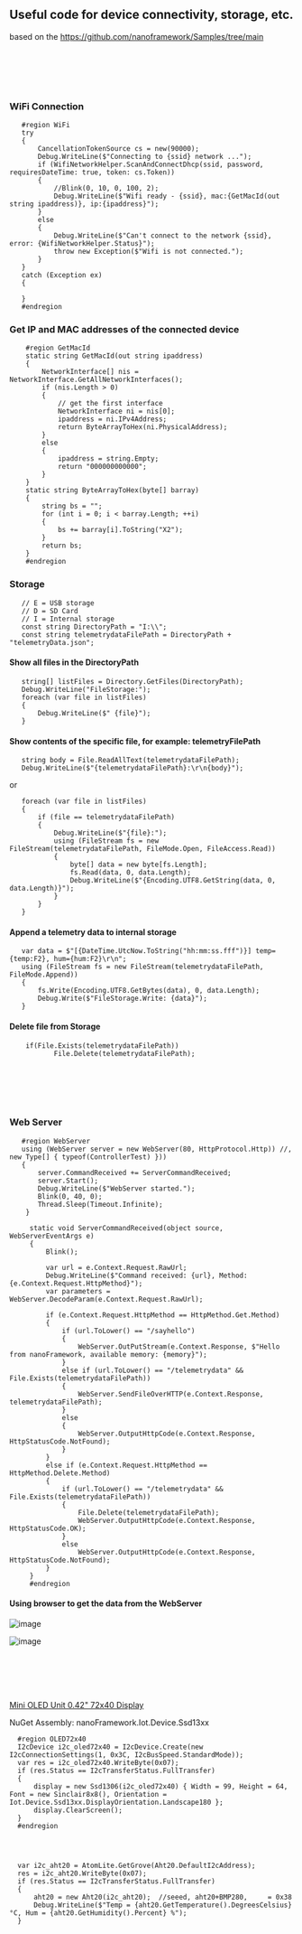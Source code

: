 <!-- language-all: lang-csharp -->
<h2>Useful code for device connectivity, storage, etc.</h2>

based on the 
https://github.com/nanoframework/Samples/tree/main
   


<br></br>
<br></br>

<h3>WiFi Connection</h3>

       #region WiFi
       try
       {
           CancellationTokenSource cs = new(90000);
           Debug.WriteLine($"Connecting to {ssid} network ...");
           if (WifiNetworkHelper.ScanAndConnectDhcp(ssid, password, requiresDateTime: true, token: cs.Token))
           {
               //Blink(0, 10, 0, 100, 2);
               Debug.WriteLine($"Wifi ready - {ssid}, mac:{GetMacId(out string ipaddress)}, ip:{ipaddress}");
           }
           else
           {
               Debug.WriteLine($"Can't connect to the network {ssid}, error: {WifiNetworkHelper.Status}");
               throw new Exception($"Wifi is not connected.");
           }
       }
       catch (Exception ex)
       {
      
       }
       #endregion


<h3>Get IP and MAC addresses of the connected device </h3>

        #region GetMacId
        static string GetMacId(out string ipaddress)
        {
            NetworkInterface[] nis = NetworkInterface.GetAllNetworkInterfaces();
            if (nis.Length > 0)
            {
                // get the first interface
                NetworkInterface ni = nis[0];
                ipaddress = ni.IPv4Address;
                return ByteArrayToHex(ni.PhysicalAddress);
            }
            else
            {
                ipaddress = string.Empty;
                return "000000000000";
            }
        }
        static string ByteArrayToHex(byte[] barray)
        {
            string bs = "";
            for (int i = 0; i < barray.Length; ++i)
            {
                bs += barray[i].ToString("X2");
            }
            return bs;
        }
        #endregion

<h3>Storage</h3>


       // E = USB storage
       // D = SD Card
       // I = Internal storage
       const string DirectoryPath = "I:\\";
       const string telemetrydataFilePath = DirectoryPath + "telemetryData.json";

  <h4>Show all files in the DirectoryPath</h4>     

       string[] listFiles = Directory.GetFiles(DirectoryPath);
       Debug.WriteLine("FileStorage:");
       foreach (var file in listFiles)
       {
           Debug.WriteLine($" {file}");
       }

   <h4>Show contents of the specific file, for example: telemetryFilePath</h4>

       string body = File.ReadAllText(telemetrydataFilePath);
       Debug.WriteLine($"{telemetrydataFilePath}:\r\n{body}");

or
       
       foreach (var file in listFiles)
       {
           if (file == telemetrydataFilePath)
           {
               Debug.WriteLine($"{file}:");
               using (FileStream fs = new FileStream(telemetrydataFilePath, FileMode.Open, FileAccess.Read))
               {
                   byte[] data = new byte[fs.Length];
                   fs.Read(data, 0, data.Length);
                   Debug.WriteLine($"{Encoding.UTF8.GetString(data, 0, data.Length)}");
               }
           }
       }

<h4>Append a telemetry data to internal storage</h4>

       var data = $"[{DateTime.UtcNow.ToString("hh:mm:ss.fff")}] temp={temp:F2}, hum={hum:F2}\r\n";
       using (FileStream fs = new FileStream(telemetrydataFilePath, FileMode.Append))
       {
           fs.Write(Encoding.UTF8.GetBytes(data), 0, data.Length);
           Debug.Write($"FileStorage.Write: {data}");
       }


 <h4>Delete file from Storage</h4>

        if(File.Exists(telemetrydataFilePath))
               File.Delete(telemetrydataFilePath);
        

<br></br>
<br></br>

<h3>Web Server</h3>

       #region WebServer
       using (WebServer server = new WebServer(80, HttpProtocol.Http)) //, new Type[] { typeof(ControllerTest) }))
       {
           server.CommandReceived += ServerCommandReceived;
           server.Start();
           Debug.WriteLine($"WebServer started.");
           Blink(0, 40, 0);
           Thread.Sleep(Timeout.Infinite);
        }
      
         static void ServerCommandReceived(object source, WebServerEventArgs e)
         {
             Blink();
             
             var url = e.Context.Request.RawUrl;
             Debug.WriteLine($"Command received: {url}, Method: {e.Context.Request.HttpMethod}");
             var parameters = WebServer.DecodeParam(e.Context.Request.RawUrl);
         
             if (e.Context.Request.HttpMethod == HttpMethod.Get.Method)
             {
                 if (url.ToLower() == "/sayhello")
                 {
                     WebServer.OutPutStream(e.Context.Response, $"Hello from nanoFramework, available memory: {memory}");
                 }
                 else if (url.ToLower() == "/telemetrydata" && File.Exists(telemetrydataFilePath))
                 {
                     WebServer.SendFileOverHTTP(e.Context.Response, telemetrydataFilePath);
                 }
                 else
                 {
                     WebServer.OutputHttpCode(e.Context.Response, HttpStatusCode.NotFound);
                 }
             }
             else if (e.Context.Request.HttpMethod == HttpMethod.Delete.Method)
             {
                 if (url.ToLower() == "/telemetrydata" && File.Exists(telemetrydataFilePath))
                 {
                     File.Delete(telemetrydataFilePath);
                     WebServer.OutputHttpCode(e.Context.Response, HttpStatusCode.OK);
                 }
                 else
                     WebServer.OutputHttpCode(e.Context.Response, HttpStatusCode.NotFound);
             }
         }
         #endregion

<h4>Using browser to get the data from the WebServer</h4>

![image](https://github.com/romankiss/R-IoT/assets/30365471/c84f72a0-1527-46a2-9072-a1d7e4c9a537)



![image](https://github.com/romankiss/R-IoT/assets/30365471/ff4874bd-50c5-43f9-985f-8189601247ca)


<br></br>
<br></br>

[Mini OLED Unit 0.42" 72x40 Display](https://shop.m5stack.com/products/mini-oled-unit-0-42-72x40-display)

NuGet Assembly: nanoFramework.Iot.Device.Ssd13xx

      #region OLED72x40
      I2cDevice i2c_oled72x40 = I2cDevice.Create(new I2cConnectionSettings(1, 0x3C, I2cBusSpeed.StandardMode));
      var res = i2c_oled72x40.WriteByte(0x07);
      if (res.Status == I2cTransferStatus.FullTransfer)
      {
          display = new Ssd1306(i2c_oled72x40) { Width = 99, Height = 64, Font = new Sinclair8x8(), Orientation = Iot.Device.Ssd13xx.DisplayOrientation.Landscape180 };
          display.ClearScreen();
      }
      #endregion




      var i2c_aht20 = AtomLite.GetGrove(Aht20.DefaultI2cAddress);
      res = i2c_aht20.WriteByte(0x07);
      if (res.Status == I2cTransferStatus.FullTransfer)
      {
          aht20 = new Aht20(i2c_aht20);  //seeed, aht20+BMP280,     = 0x38
          Debug.WriteLine($"Temp = {aht20.GetTemperature().DegreesCelsius} °C, Hum = {aht20.GetHumidity().Percent} %");
      }










       
